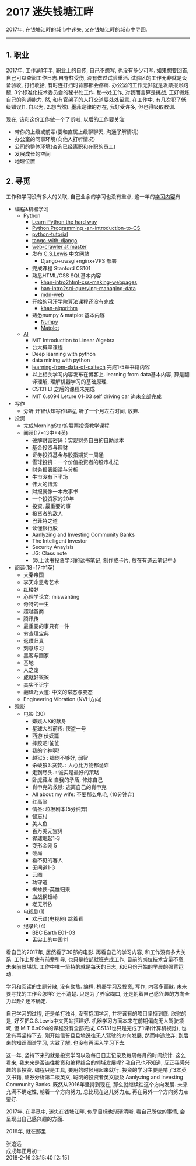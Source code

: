 # 2017 迷失钱塘江畔

2017年, 在钱塘江畔的城市中迷失, 又在钱塘江畔的城市中寻回.

---

## 1. 职业

2017年, 工作满1年半, 职业上的自传, 自己不想写, 也没有多少可写. 如果想要回首, 自己可以查阅工作日志.自脊柱受伤, 没有做过试验重活. 试验区的工作无非就是设备验收, 打扫收拾, 有时连打扫时背部都会疼痛. 办公室的工作无非就是发票报账跑腿, 3个标准化技术委员会的秘书处工作. 秘书处工作, 对我而言算是挑战, 正好锻炼自己的沟通能力. 然, 和有官架子的人打交道要处处留意. 在工作中, 有几次犯了低级错误(1. 自以为, 2.想当然). 墨菲定律的存在, 我好受许多, 但也得吸取教训.

现在, 该和这份工作做一个了断啦. 以后的工作要关注:

- 带你的上级或前辈(要和直属上级聊聊天, 沟通了解情况)
- 办公室的同事环境(向他人打听情况)
- 公司的整体环境(咨询已经离职和在职的员工)
- 发展成长的空间
- 地理位置

## 2. 寻觅

工作和学习没有多大的关联, 自己业余的学习也没有重点, 这一年的[学习内容](https://anifacc.github.io/allCate/)有

- 编程&机器学习
    - Python
        - [Learn Python the hard way](https://github.com/JeremiahZhang/gopython/tree/master/python-the-hard-way)
        - [Python Programming -an-introduction-to-CS](https://github.com/JeremiahZhang/gopython/tree/master/python-programming-an-introduction-to-CS)
        - [python-tutorial](https://github.com/JeremiahZhang/gopython/tree/master/python-tutorial)
        - [tango-with-django](https://github.com/JeremiahZhang/gopython/tree/master/tango-with-django)
        - [web-crawler at master](https://github.com/JeremiahZhang/gopython/tree/master/web-crawler)
        - 发布 [C.S.Lewis 中文网站](http://www.cslewis.site/)
            - Django+uwsgi+nginx+VPS 部署 
        - 完成课程 Stanford CS101
        - 熟悉HTML/CSS SQL基本内容
            - [khan-intro2html-css-making-webpages](https://github.com/JeremiahZhang/gopython/tree/master/khan-intro2html-css-making-webpages)
            - [han-intro2sql-querying-managing-data](https://github.com/JeremiahZhang/gopython/tree/master/khan-intro2sql-querying-managing-data)
            - [mdn-web](https://github.com/JeremiahZhang/gopython/tree/master/mdn-web)
        - 开始的可汗学院算法课程还没有完成
            - [khan-algorithm](https://github.com/JeremiahZhang/gopython/tree/master/khan-algorithm)
        - 熟悉numpy & matplot 基本内容
            - [Numpy](https://github.com/JeremiahZhang/gopython/tree/master/numpy) 
            - [Matplot](https://github.com/JeremiahZhang/gopython/tree/master/matplot) 
    - [AI](https://github.com/JeremiahZhang/gopython/tree/master/AI)
        - MIT Introduction to Linear Algebra
        - 台大概率课程
        - Deep learning with python
        - data mining with python
        - [learning-from-data-of-caltech](https://github.com/JeremiahZhang/gopython/tree/master/AI/course-learning-from-data-of-caltech) 完成1-5章书籍内容
        - 以上相关学习内容发布在博客上. learning from data基本内容, 算是翻译理解, 理解机器学习的基础原理.
        - CS131 L1 之后的课程未完成
        - MIT 6.s094 Leture 01-03 self driving car 尚未全部完成
- 写作
    - 旁听 开智认知写作课程, 听了一个月左右时间, 放弃.
- 投资
    - 完成MorningStar的股票投资教学课程
    - 阅读(17=13中+4英)
        - 破解财富密码：实现财务自由的自助读本
        - 基金投资与理财 
        - 证券投资基金与股指期货一周通
        - 雪球投资：一个价值投资者的股市札记
        - 财务报表阅读与分析
        - 牛市没有下半场
        - 伟大的博弈 
        - 财报就像一本故事书
        - 一个投资家的20年
        - 投资, 最重要的事
        - 投资者的敌人
        - 巴菲特之道
        - 读懂银行股
        - Aanlyzing and Investing Community Banks
        - The Intelligent Investor
        - Security Anaylsis
        - JG: Class note
        - (以上读书投资学习的读书笔记, 制作成卡片, 放在有道云笔记中.)
- 阅读(18=17中1英)
    - 大秦帝国 
    - 李天命思考艺术
    - 红楼梦
    - 心理学论文: miswanting
    - 奇特的一生
    - 超越智商
    - 腾讯传
    - 最重要的事只有一件
    - 穷查理宝典
    - 返璞归真
    - 刻意练习
    - 黑客与画家
    - 基地
    - 人之废
    - 成就好爸爸  
    - 其实不识字
    - 翻译乃大道: 中文的常态与变态
    - Engineering Vibration (NVH方向)
- 观影
    - 电影 (30)
        - 嫌疑人X的献身
        - 星球大战前传: 侠盗一号
        - 西游 伏妖篇
        - 摔跤吧!爸爸
        - 我的个神啊!
        - 越狱5 : 编剧不够好, 弱智
        - 杀破狼3:贪婪. : 人心比万物都诡诈
        - 走到尽头. : 诚实是最好的策略
        - 卧虎藏龙 自我的矛盾, 修炼自己
        - 肖申克的救赎: 逃离自己的肖申克
        - All about my wife: 不要那么龟毛, (10分钟弃)
        - 红高粱
        - 情圣: 垃圾剧本(5分钟弃)
        - 健忘村
        - 美人鱼
        - 百万美元宝贝
        - 猩球崛起1-3
        - 变形金刚 5
        - 破局
        - 看不见的客人
        - 无间道1-3
        - 云图
        - 功守道
        - 蜘蛛侠-英雄归来
        - 血战钢锯岭
        - 老无所依
    - 电视剧(1)
        - 欢乐颂(电视剧) 跳着看
    - 纪录片(4)
        - BBC Earth E01-03 
        - 舌尖上的中国1:1

看自己的2017年, 居然看了30部的电影. 再看自己的学习内容, 和工作没有多大关系. 工作上即使有前辈引导, 也只是按部就班完成工作, 目前的岗位技术含量不高, 未来前景堪忧. 工作中唯一坚持的就是每天的日志, 和6月份开始的早晨的强背运动.

学习和阅读的主题分散, 没有聚焦. 编程, 机器学习及投资, 写作, 内容多而散. 未来要寻找的工作会怎样? 还不清楚. 只是为了养家糊口, 还是朝着自己感兴趣的方向全力以赴? 还不确定.

自己学习的过程, 还是单打独斗, 没有抱团学习, 并将该有的项目坚持到底. 欣慰的是, 好歹把C.S.Lewis中文网站搭建好. 机器学习方面本来在前期偏向无人驾驶领域, 但 MIT 6.s094的课程没有全部完成, CS131也只是完成了1课(计算机视觉), 也没有再坚持下去. 刚开始信誓旦旦地说往无人驾驶的方向发展, 然而中途放弃; 到后来的知识图谱学习, 大致了解, 也没有再深入学习下去. 

这一年, 坚持下来的就是投资学习以及每日日志记录及每周每月的时间统计. 这么看来, 我未来是否该往投资和编程结合的领域发展呢? 我自己也不知道, 反正我感兴趣的事投资. 编程只是工具, 要用的时候用起来就行. 投资的学习主要是啃了3本英文书籍, 证券分析第二版英文, 聪明的投资者英文版及 Aanlyzing and Investing Community Banks. 既然从2016年坚持到现在, 那么就继续往这个方向发展. 未来充满不确定性, 朝着一个方向努力, 总比现在这儿努力点, 再在另外一个方向努力点要好. 

2017年, 在寻觅中, 迷失在钱塘江畔, 似乎目标也渐渐清晰. 看自己所做的事情, 会呈现出自己感兴趣的方面.

2018年, 就在那里.

张追远  
戊戌年正月初一  
2018-2-16 23:15:40 [2: 15]
